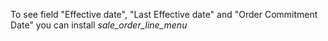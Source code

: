 To see field "Effective date", "Last Effective date" and "Order Commitment Date" you can install *sale_order_line_menu*

